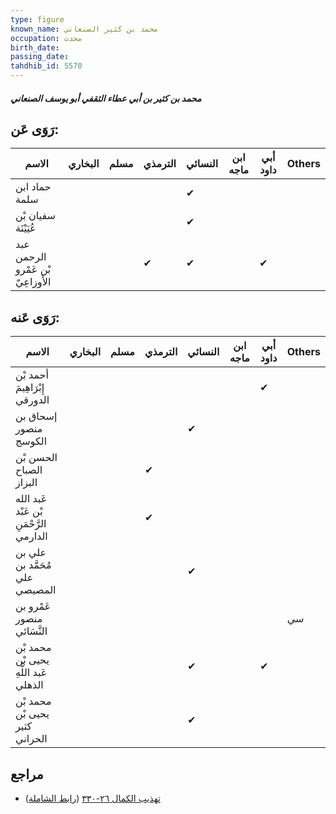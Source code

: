 ```yaml
---
type: figure
known_name: محمد بن كثير الصنعاني
occupation: محدث
birth_date:
passing_date:
tahdhib_id: 5570
---
```

##### محمد بن كثير بن أبي عطاء الثقفي أبو يوسف الصنعاني

## رَوَى عَن:
| الاسم                             | البخاري | مسلم | الترمذي | النسائي | ابن ماجه | أبي داود | Others |
| --------------------------------- | ------- | ---- | ------- | ------- | -------- | -------- | ------ |
| حماد ابن سلمة                     |         |      |         | ✔       |          |          |        |
| سفيان بْن عُيَيْنَة               |         |      |         | ✔       |          |          |        |
| عبد الرحمن بْن عَمْرو الأَوزاعِيّ |         |      | ✔       | ✔       |          | ✔        |        |
## رَوَى عَنه:
| الاسم                                   | البخاري | مسلم | الترمذي | النسائي | ابن ماجه | أبي داود | Others |
| --------------------------------------- | ------- | ---- | ------- | ------- | -------- | -------- | ------ |
| أحمد بْن إِبْرَاهِيمَ الدورقي           |         |      |         |         |          | ✔        |        |
| إسحاق بن منصور الكوسج                   |         |      |         | ✔       |          |          |        |
| الحسن بْن الصباح البزاز                 |         |      | ✔       |         |          |          |        |
| عَبد الله بْن عَبْد الرَّحْمَنِ الدارمي |         |      | ✔       |         |          |          |        |
| علي بن مُحَمَّد بن علي المصيصي          |         |      |         | ✔       |          |          |        |
| عَمْرو بن منصور النَّسَائي              |         |      |         |         |          |          | سي     |
| محمد بْن يحيى بْن عَبد اللَّهِ الذهلي   |         |      |         | ✔       |          | ✔        |        |
| محمد بْن يحيى بْن كثير الحراني          |         |      |         | ✔       |          |          |        |
## مراجع
- [تهذيب الكمال ٢٦-٣٣٠](obsidian://open?vault=Tahdhib-al-Kamal&file=Figures/٥٥٧٠-محمد%20بن%20كثير%20بن%20أبي%20عطاء%20الثقفي%20أبو%20يوسف%20الصنعاني) ([رابط الشاملة](https://shamela.ws/book/3722/14078))